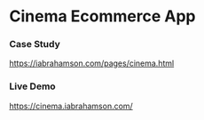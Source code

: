 # Cinema Ecommerce App

### Case Study

https://iabrahamson.com/pages/cinema.html

### Live Demo

https://cinema.iabrahamson.com/
